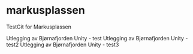 ﻿# markusplassen
TestGit for Markusplassen

Utlegging av Bjørnafjorden Unity - test
Utlegging av Bjørnafjorden Unity - test2
Utlegging av Bjørnafjorden Unity - test3
